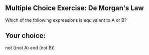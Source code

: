 ## Multiple Choice Exercise: De Morgan's Law
Which of the following expressions is equivalent to A or B?
## Your choice: 
not ((not A) and (not B))
